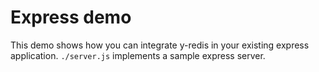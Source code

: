 # Express demo

This demo shows how you can integrate y-redis in your existing express
application. `./server.js` implements a sample express server. 

